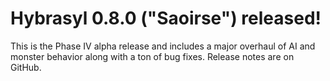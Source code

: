 # Hybrasyl 0.8.0 ("Saoirse") released!
This is the Phase IV alpha release and includes a major overhaul of AI and monster behavior along with a ton of bug fixes. Release notes are on GitHub.
